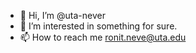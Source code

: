 - 👋 Hi, I’m @uta-never
- 👀 I’m interested in something for sure.
- 📫 How to reach me ronit.neve@uta.edu

<!---
uta-never/uta-never is a ✨ special ✨ repository because its `README.md` (this file) appears on your GitHub profile.
You can click the Preview link to take a look at your changes.
--->
